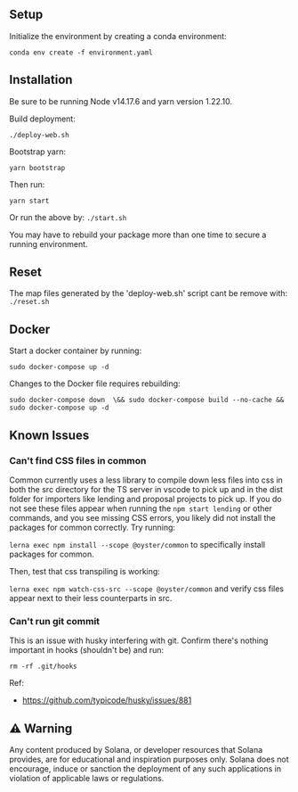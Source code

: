 ## Setup

Initialize the environment by creating a conda environment:

`conda env create -f environment.yaml`

## Installation

Be sure to be running Node v14.17.6 and yarn version 1.22.10.

Build deployment:

`./deploy-web.sh`

Bootstrap yarn:

`yarn bootstrap`

Then run:

`yarn start`

Or run the above by:
`./start.sh`

You may have to rebuild your package more than one time to secure a
running environment.

## Reset

The map files generated by the 'deploy-web.sh' script cant be remove with:
`./reset.sh`

## Docker

Start a docker container by running:

`sudo docker-compose up -d`

Changes to the Docker file requires rebuilding:

`sudo docker-compose down 
\&& sudo docker-compose build --no-cache && sudo docker-compose up -d`

## Known Issues

### Can't find CSS files in common

Common currently uses a less library to compile down less files into css in both the src directory for the TS server
in vscode to pick up and in the dist folder for importers like lending and proposal projects to pick up. If you do not see these files appear when running the `npm start lending` or other commands, and you see missing CSS errors,
you likely did not install the packages for common correctly. Try running:

`lerna exec npm install --scope @oyster/common` to specifically install packages for common.

Then, test that css transpiling is working:

`lerna exec npm watch-css-src --scope @oyster/common` and verify css files appear next to their less counterparts in src.

### Can't run git commit
This is an issue with husky interfering with git. Confirm there's nothing important in hooks (shouldn't be) and run:

`rm -rf .git/hooks`

Ref:
- https://github.com/typicode/husky/issues/881

## ⚠️ Warning

Any content produced by Solana, or developer resources that Solana provides, are for educational and inspiration purposes only. Solana does not encourage, induce or sanction the deployment of any such applications in violation of applicable laws or regulations.

